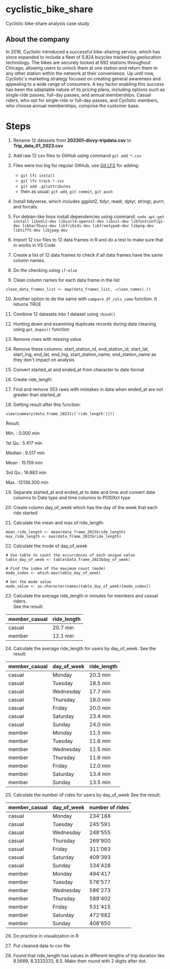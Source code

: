 # cyclistic_bike_share
Cyclistic bike-share analysis case study

## About the company
In 2016, Cyclistic introduced a successful bike-sharing service, which has since expanded to include a fleet of 5,824 bicycles tracked by geolocation technology. The bikes are securely locked at 692 stations throughout Chicago, allowing users to unlock them at one station and return them to any other station within the network at their convenience. Up until now, Cyclistic's marketing strategy focused on creating general awareness and appealing to a wide range of consumers. A key factor enabling this success has been the adaptable nature of its pricing plans, including options such as single-ride passes, full-day passes, and annual memberships. Casual riders, who opt for single-ride or full-day passes, and Cyclistic members, who choose annual memberships, comprise the customer base.

# Steps
1. Rename 12 datasets from **202301-divvy-tripdata.csv** to **Trip_data_01_2023.csv**

2. Add raw 12 csv files to GitHub using command `git add *.csv`

3. Files were too big for regular GitHub, use [Git LFS](https://git-lfs.com/) for adding:
     - `git lfs install`
     - `git lfs track *.csv`
     - `git add .gitattributes`
     - then as usual: `git add`, `git commit`, `git push`

4. Install tidyverse, which includes ggplot2, tidyr, readr, dplyr, stringr, purrr, and forcats. 

5. For debian-like linux install dependencies using command: `sudo apt-get install libxml2-dev libcurl4-openssl-dev libssl-dev libfontconfig1-dev libharfbuzz-dev libfribidi-dev libfreetype6-dev libpng-dev libtiff5-dev libjpeg-dev`

6. Import 12 csv files to 12 data frames in R and do a test to make sure that in works in VS Code

7. Create a list of 12 data frames to check if all data frames have the same column names.

8. Do the checking using `if-else`

9. Clean column names for each data frame in the list
``` {r}
clean_data_frames_list <- map(data_frames_list, ~clean_names(.)) 
```

10. Another option to do the same with `compare_df_cols_same` function. It returns TRUE

11. Combine 12 datasets into 1 dataset using `rbind()`

12. Hunting down and examining duplicate records during data cleaning using `get_dupes()` function

13. Remove rows with missing value

14. Remove these columns: start_station_id, end_station_id, start_lat, start_lng, end_lat, end_lng, start_station_name, end_station_name as they don't impact on analysis 

15. Convert started_at and ended_at from character to date format

16. Create ride_length

17. Find and remove 353 raws with mistakes in data when ended_at are not greater than started_at

18. Getting result after this function:
```{r}
view(summary(data_frame_2023[c('ride_length')]))
```
Result:

Min. : 0.000 min

1st Qu.: 5.417 min

Median : 9.517 min

Mean : 15.159 min

3rd Qu.: 16.883 min 

Max. :12136.300 min 

19. Separate started_at and ended_at to date and time and convert date columns to Date type and time columns to POSIXct type

20. Create column day_of_week which has the day of the week that each ride
started

21. Calculate the mean and max of ride_length:
``` {r}
mean_ride_length <- mean(data_frame_2023$ride_length)
max_ride_length <- max(data_frame_2023$ride_length) 
```
22.  Calculate the mode of day_of_week
``` {r}
# Use table to count the occurrences of each unique value
table_day_of_week <- table(data_frame_2023$day_of_week) 

# Find the index of the maximum count (mode)
mode_index <- which.max(table_day_of_week) 

# Get the mode value
mode_value <- as.character(names(table_day_of_week)[mode_index]) 
```

23. Calculate the average ride_length in minutes for members and casual riders.  
See the result:

| member_casual | ride_length|
| ------------  |  --------  | 
| casual        |    20.7 min|
| member        |    12.1 min| 

24. Calculate the average ride_length for users by day_of_week.
See the result:

 | member_casual |   day_of_week  |  ride_length  |
 | --------      | ---------------|-------------- |
 |  casual       |    Monday      |    20.3 min   |
 |  casual       |    Tuesday     |    18.5 min   |
 |  casual       |    Wednesday   |    17.7 min   |
 |  casual       |    Thursday    |    18.0 min   |
 |  casual       |    Friday      |    20.0 min   |
 |  casual       |    Saturday    |    23.4 min   |
 |  casual       |    Sunday      |    24.0 min   |
 |  member       |    Monday      |    11.5 min   |
 |  member       |    Tuesday     |    11.6 min   |
 |  member       |    Wednesday   |    11.5 min   |
 |  member       |    Thursday    |    11.6 min   |
 |  member       |    Friday      |    12.0 min   |
 |  member       |    Saturday    |    13.4 min   |
 |  member       |    Sunday      |    13.5 min   |
    

25. Calculate the number of rides for users by day_of_week
See the result:

  | member_casual  |  day_of_week      | number of rides   |  
  |--------------- |  ---------------  | ----------------- |
  |    casual      |    Monday         |      234'188      |
  |    casual      |    Tuesday        |      245'591      |
  |    casual      |    Wednesday      |      248'555      |
  |    casual      |    Thursday       |      269'900      |
  |    casual      |    Friday         |      311'063      |
  |    casual      |    Saturday       |      409'393      |
  |    casual      |    Sunday         |      334'428      |
  |    member      |    Monday         |      494'417      |
  |    member      |    Tuesday        |      576'577      |
  |    member      |    Wednesday      |      586'273      |
  |    member      |    Thursday       |      589'402      |
  |    member      |    Friday         |      531'415      |
  |    member      |    Saturday       |      472'682      |
  |    member      |    Sunday         |      408'650      |


26. Do practice in visualization in R

27. Put cleaned data to csv file


28. Found that ride_length has values in different lengths of trip duration like 8.5689, 8.3333333, 8.5. Make then round with 2 digits after dot. 
